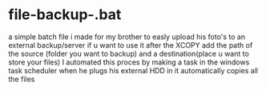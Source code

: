 # file-backup-.bat
a simple batch file i made for my brother to easly upload his foto's to an external backup/server if u want to use it after the XCOPY add the path of the source (folder you want to backup) and a destination(place u want to store your files)
I automated this proces by making a task in the windows task scheduler when he plugs his external HDD in it automatically copies all the files
